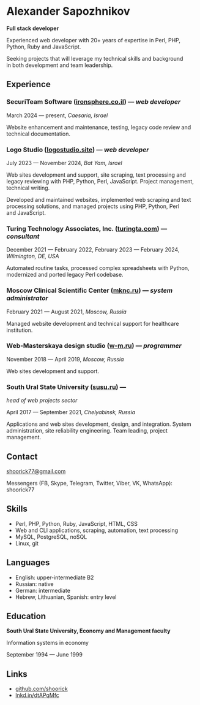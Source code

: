 # Alexander Sapozhnikov

**Full stack developer**

Experienced web developer with 20+ years of expertise in Perl, PHP, Python, Ruby and JavaScript. 

Seeking projects that will leverage my technical skills and background in both development and team leadership.

## Experience

### SecuriTeam Software ([ironsphere.co.il](https://ironsphere.co.il/)) — _web developer_

March 2024 — present, _Caesaria, Israel_

Website enhancement and maintenance, testing, legacy code review and technical documentation.

### Logo Studio ([logostudio.site](https://www.logostudio.site/)) — _web developer_

July 2023 — November 2024, _Bat Yam, Israel_

Web sites development and support, site scraping, text processing and
legacy reviewing with PHP, Python, Perl, JavaScript. Project management,
technical writing.

Developed and maintained websites, implemented web scraping and text processing solutions,
and managed projects using PHP, Python, Perl and JavaScript.

### Turing Technology Associates, Inc. ([turingta.com](https://turingta.com/)) — _consultant_

December 2021 — February 2022, February 2023 — February 2024, _Wilmington, DE, USA_

Automated routine tasks, processed complex spreadsheets with Python,
modernized and ported legacy Perl codebase.

### Moscow Clinical Scientific Center ([mknc.ru](https://mknc.ru/)) — _system administrator_

February 2021 — August 2021, _Moscow, Russia_

Managed website development and technical support for healthcare institution.

### Web-Masterskaya design studio ([w-m.ru](http://w-m.ru/)) — _programmer_

November 2018 — April 2019, _Moscow, Russia_

Web sites development and support.

### South Ural State University ([susu.ru](https://www.susu.ru/)) — <br>
_head of web projects sector_

April 2017 — September 2021, _Chelyabinsk, Russia_

Applications and web sites development, design, and integration. System
administration, site reliability engineering. Team leading, project
management.

<aside>

## Contact

<shoorick77@gmail.com>

Messengers (FB, Skype, Telegram, Twitter, Viber, VK, WhatsApp):
shoorick77

## Skills

- Perl, PHP, Python, Ruby, JavaScript, HTML, CSS
- Web and CLI applications, scraping, automation, text processing
- MySQL, PostgreSQL, noSQL
- Linux, git

## Languages

- English: upper-intermediate B2
- Russian: native
- German: intermediate
- Hebrew, Lithuanian, Spanish: entry level

## Education

**South Ural State University, Economy and Management faculty**

Information systems in economy

September 1994 — June 1999

## Links

- [github.com/shoorick](https://github.com/shoorick)
- [lnkd.in/dtAPqMfc](https://lnkd.in/dtAPqMfc)
</aside>
